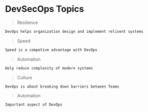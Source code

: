 # DevSecOps Topics

>Resilience
```bash
DevOps helps organization design and implement relisent systems

```
>Speed
```bash
Speed is a competive advantage with DevOps
```

>Automation
```bash
Help reduce complexity of modern systems
```

>Culture
```bash
DevOps is about breaking down barriers between Teams
```

>Automation
```bash
Important aspect of DevOps
```
